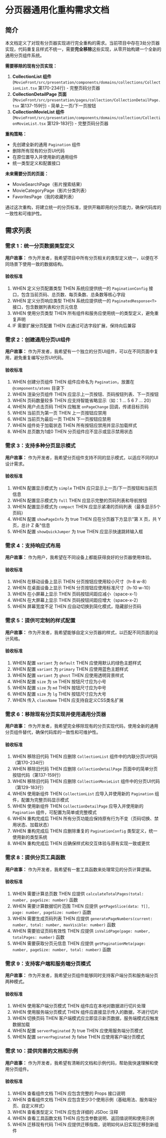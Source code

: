 # 分页器通用化重构需求文档

## 简介

本文档定义了对现有分页器实现进行完全重构的需求。当前项目中存在3处分页器实现，代码重复且样式不统一，需要**完全移除**这些实现，从零开始构建一个全新的通用分页组件系统。

**需要移除的现有分页实现：**
1. **CollectionList 组件** (`MovieFront/src/presentation/components/domains/collections/CollectionList.tsx` 第170-234行) - 完整页码分页器
2. **CollectionDetailPage 页面** (`MovieFront/src/presentation/pages/collection/CollectionDetailPage.tsx` 第137-159行) - 简单上一页/下一页按钮
3. **CollectionMovieList 组件** (`MovieFront/src/presentation/components/domains/collection/CollectionMovieList.tsx` 第129-183行) - 完整页码分页器

**重构策略：**
- 先创建全新的通用 `Pagination` 组件
- 删除所有现有的分页UI代码
- 在原位置导入并使用新的通用组件
- 统一类型定义和配置接口

**未来需要分页的页面：**
- MovieSearchPage（影片搜索结果）
- MovieCategoryPage（影片分类列表）
- FavoritesPage（我的收藏列表）

通过这次重构，将建立统一的分页标准，提供开箱即用的分页能力，确保代码库的一致性和可维护性。

## 需求列表

### 需求 1：统一分页数据类型定义

**用户故事：** 作为开发者，我希望项目中所有分页相关的类型定义统一，以便在不同场景下使用一致的数据结构。

#### 验收标准

1. WHEN 定义分页配置类型 THEN 系统应提供统一的 `PaginationConfig` 接口，包含当前页码、总页数、每页条数、总条数等核心字段
2. WHEN 定义分页响应类型 THEN 系统应提供统一的 `PaginatedResponse<T>` 接口，包含数据列表和分页元信息
3. WHEN 使用分页类型 THEN 所有组件和服务应使用统一的类型定义，避免重复声明
4. IF 需要扩展分页配置 THEN 应通过可选字段扩展，保持向后兼容

### 需求 2：创建通用分页UI组件

**用户故事：** 作为开发者，我希望有一个独立的分页UI组件，可以在不同页面中复用，避免重复编写分页UI代码。

#### 验收标准

1. WHEN 创建分页组件 THEN 组件应命名为 `Pagination`，放置在 `@components/atoms` 目录下
2. WHEN 渲染分页组件 THEN 应显示上一页按钮、页码按钮列表、下一页按钮
3. WHEN 页码数量较多 THEN 应支持智能省略显示（如：1 ... 5 6 7 ... 20）
4. WHEN 用户点击页码 THEN 应触发 `onPageChange` 回调，传递目标页码
5. WHEN 当前页为第一页 THEN 上一页按钮应禁用
6. WHEN 当前页为最后一页 THEN 下一页按钮应禁用
7. WHEN 组件处于加载状态 THEN 所有按钮应禁用并显示加载样式
8. WHEN 总页数为1或0 THEN 分页组件应不显示或显示禁用状态

### 需求 3：支持多种分页显示模式

**用户故事：** 作为开发者，我希望分页组件支持不同的显示模式，以适应不同的UI设计需求。

#### 验收标准

1. WHEN 配置显示模式为 `simple` THEN 应只显示上一页/下一页按钮和当前页信息
2. WHEN 配置显示模式为 `full` THEN 应显示完整的页码列表和导航按钮
3. WHEN 配置显示模式为 `compact` THEN 应显示紧凑的页码列表（最多显示5个页码）
4. WHEN 配置 `showPageInfo` 为 true THEN 应在分页器下方显示"第 X 页，共 Y 页，总计 Z 条"信息
5. WHEN 配置 `showQuickJumper` 为 true THEN 应显示快速跳转输入框

### 需求 4：支持响应式布局

**用户故事：** 作为用户，我希望在不同设备上都能获得良好的分页器使用体验。

#### 验收标准

1. WHEN 在移动设备上显示 THEN 分页按钮应使用较小尺寸（h-8 w-8）
2. WHEN 在桌面设备上显示 THEN 分页按钮应使用标准尺寸（h-10 w-10）
3. WHEN 在小屏幕上显示 THEN 页码按钮间距应减小（space-x-1）
4. WHEN 在大屏幕上显示 THEN 页码按钮间距应增大（space-x-2）
5. WHEN 屏幕宽度不足 THEN 应自动切换到简化模式，隐藏部分页码

### 需求 5：提供可定制的样式配置

**用户故事：** 作为开发者，我希望能够自定义分页器的样式，以匹配不同页面的设计风格。

#### 验收标准

1. WHEN 配置 `variant` 为 `default` THEN 应使用默认的绿色主题样式
2. WHEN 配置 `variant` 为 `primary` THEN 应使用蓝色主题样式
3. WHEN 配置 `variant` 为 `ghost` THEN 应使用透明背景样式
4. WHEN 配置 `size` 为 `sm` THEN 按钮尺寸应为小号
5. WHEN 配置 `size` 为 `md` THEN 按钮尺寸应为中号
6. WHEN 配置 `size` 为 `lg` THEN 按钮尺寸应为大号
7. WHEN 传入 `className` THEN 应支持自定义CSS类名扩展

### 需求 6：移除现有分页实现并使用通用分页器

**用户故事：** 作为开发者，我希望完全移除现有的分页实现代码，使用全新的通用分页组件替代，确保代码库的一致性和可维护性。

#### 验收标准

1. WHEN 移除旧代码 THEN 应删除 `CollectionList` 组件中的内联分页UI代码（第170-234行）
2. WHEN 移除旧代码 THEN 应删除 `CollectionDetailPage` 页面中的简单分页按钮代码（第137-159行）
3. WHEN 移除旧代码 THEN 应删除 `CollectionMovieList` 组件中的分页UI代码（第129-183行）
4. WHEN 使用新组件 THEN `CollectionList` 应导入并使用新的 `Pagination` 组件，配置为完整页码显示模式
5. WHEN 使用新组件 THEN `CollectionDetailPage` 应导入并使用新的 `Pagination` 组件，可配置为简单或完整模式
6. WHEN 重构完成后 THEN 所有分页功能应保持原有行为不变（页码切换、禁用状态、加载状态）
7. WHEN 重构完成后 THEN 应删除重复的 `PaginationConfig` 类型定义，统一使用新的类型系统
8. WHEN 重构完成后 THEN 应确保样式和交互体验与原有实现一致或更优

### 需求 8：提供分页工具函数

**用户故事：** 作为开发者，我希望有一套工具函数来处理常见的分页计算逻辑。

#### 验收标准

1. WHEN 需要计算总页数 THEN 应提供 `calculateTotalPages(total: number, pageSize: number)` 函数
2. WHEN 需要计算数据切片范围 THEN 应提供 `getPageSlice(data: T[], page: number, pageSize: number)` 函数
3. WHEN 需要生成页码列表 THEN 应提供 `generatePageNumbers(current: number, total: number, maxVisible: number)` 函数
4. WHEN 需要验证页码有效性 THEN 应提供 `isValidPage(page: number, totalPages: number)` 函数
5. WHEN 需要获取分页元信息 THEN 应提供 `getPaginationMeta(page: number, pageSize: number, total: number)` 函数

### 需求 9：支持客户端和服务端分页模式

**用户故事：** 作为开发者，我希望分页组件能够同时支持客户端分页和服务端分页两种模式。

#### 验收标准

1. WHEN 使用客户端分页模式 THEN 组件应在本地对数据进行切片处理
2. WHEN 使用服务端分页模式 THEN 组件应直接显示传入的数据，不进行切片
3. WHEN 切换页码 THEN 客户端模式应立即显示新页数据，服务端模式应触发数据加载
4. WHEN 配置 `serverPaginated` 为 true THEN 应使用服务端分页模式
5. WHEN 配置 `serverPaginated` 为 false THEN 应使用客户端分页模式

### 需求 10：提供完善的文档和示例

**用户故事：** 作为开发者，我希望有清晰的文档和示例代码，帮助我快速理解和使用分页组件。

#### 验收标准

1. WHEN 查看组件文档 THEN 应包含完整的 Props 接口说明
2. WHEN 查看组件文档 THEN 应包含至少3个使用示例（基础用法、服务端分页、自定义样式）
3. WHEN 查看类型定义 THEN 应包含详细的 JSDoc 注释
4. WHEN 查看工具函数文档 THEN 应包含参数说明、返回值说明和使用示例
5. WHEN 迁移现有代码 THEN 应提供迁移指南，说明如何从旧实现迁移到新组件
